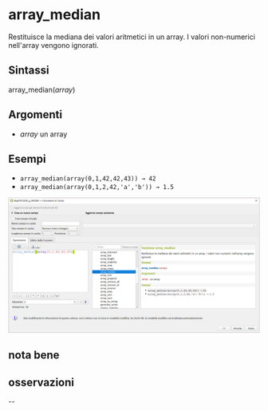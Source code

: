 # array_median

Restituisce la mediana dei valori aritmetici in un array. I valori non-numerici nell'array vengono ignorati.

## Sintassi

array_median(_array_)  

## Argomenti

* _array_ un array

## Esempi

* `array_median(array(0,1,42,42,43)) → 42`
* `array_median(array(0,1,2,42,'a','b')) → 1.5`

![](../../img/arrays/array_median/array_median.png)

## nota bene

## osservazioni

--
